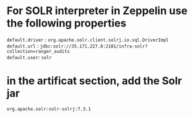 # For SOLR interpreter in Zeppelin use the following properties
`default.driver` : `org.apache.solr.client.solrj.io.sql.DriverImpl`  
`default.url` : `jdbc:solr://35.171.227.8:2181/infra-solr?collection=ranger_audits`  
`default.user`: `solr`  

# in the artificat section, add the Solr jar
`org.apache.solr:solr-solrj:7.3.1`
